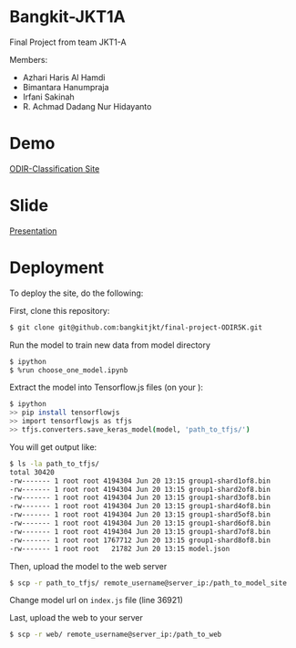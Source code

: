 
# Bangkit-JKT1A
Final Project from team JKT1-A

Members:

 - Azhari Haris Al Hamdi
 - Bimantara Hanumpraja
 - Irfani Sakinah
 - R. Achmad Dadang Nur Hidayanto

# Demo
[ODIR-Classification Site](https://odir.simulasikan.com/)

# Slide
[Presentation](https://docs.google.com/presentation/d/1lZIzMBJ5Iy4O6xXg61bEtknCgW64KHmjypyg8GA2WYU/edit?usp=sharing)

# Deployment
To deploy the site, do the following:

First, clone this repository:

```bash
$ git clone git@github.com:bangkitjkt/final-project-ODIR5K.git
```

Run the model to train new data from model directory

```bash
$ ipython
$ %run choose_one_model.ipynb
```

Extract the model into Tensorflow.js files (on your ):

```bash
$ ipython
>> pip install tensorflowjs
>> import tensorflowjs as tfjs
>> tfjs.converters.save_keras_model(model, 'path_to_tfjs/')
```

You will get output like:

```bash
$ ls -la path_to_tfjs/
total 30420
-rw------- 1 root root 4194304 Jun 20 13:15 group1-shard1of8.bin
-rw------- 1 root root 4194304 Jun 20 13:15 group1-shard2of8.bin
-rw------- 1 root root 4194304 Jun 20 13:15 group1-shard3of8.bin
-rw------- 1 root root 4194304 Jun 20 13:15 group1-shard4of8.bin
-rw------- 1 root root 4194304 Jun 20 13:15 group1-shard5of8.bin
-rw------- 1 root root 4194304 Jun 20 13:15 group1-shard6of8.bin
-rw------- 1 root root 4194304 Jun 20 13:15 group1-shard7of8.bin
-rw------- 1 root root 1767712 Jun 20 13:15 group1-shard8of8.bin
-rw------- 1 root root   21782 Jun 20 13:15 model.json
```

Then, upload the model to the web server

```bash
$ scp -r path_to_tfjs/ remote_username@server_ip:/path_to_model_site
```

Change model url on `index.js` file (line 36921)

Last, upload the web to your server
```bash
$ scp -r web/ remote_username@server_ip:/path_to_web
```
